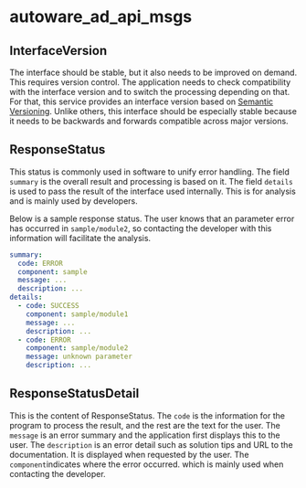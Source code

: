 # autoware_ad_api_msgs

## InterfaceVersion

The interface should be stable, but it also needs to be improved on demand. This requires version control.
The application needs to check compatibility with the interface version and to switch the processing depending on that.
For that, this service provides an interface version based on [Semantic Versioning][semver].
Unlike others, this interface should be especially stable because it needs to be backwards and forwards compatible across major versions.

## ResponseStatus

This status is commonly used in software to unify error handling. The field `summary` is the overall result and processing is based on it.
The field `details` is used to pass the result of the interface used internally. This is for analysis and is mainly used by developers.

Below is a sample response status. The user knows that an parameter error has occurred in `sample/module2`, so contacting the developer with this information will facilitate the analysis.

```yaml
summary:
  code: ERROR
  component: sample
  message: ...
  description: ...
details:
  - code: SUCCESS
    component: sample/module1
    message: ...
    description: ...
  - code: ERROR
    component: sample/module2
    message: unknown parameter
    description: ...
```

## ResponseStatusDetail

This is the content of ResponseStatus. The `code` is the information for the program to process the result, and the rest are the text for the user.
The `message` is an error summary and the application first displays this to the user.
The `description` is an error detail such as solution tips and URL to the documentation. It is displayed when requested by the user.
The `component`indicates where the error occurred. which is mainly used when contacting the developer.

<!-- link -->

[semver]: https://semver.org/
